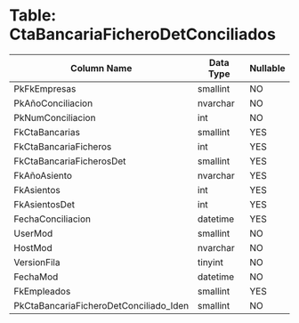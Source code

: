 # Table: CtaBancariaFicheroDetConciliados

| Column Name | Data Type | Nullable |
|-------------|-----------|----------|
| PkFkEmpresas | smallint | NO |
| PkAñoConciliacion | nvarchar | NO |
| PkNumConciliacion | int | NO |
| FkCtaBancarias | smallint | YES |
| FkCtaBancariaFicheros | int | YES |
| FkCtaBancariaFicherosDet | smallint | YES |
| FkAñoAsiento | nvarchar | YES |
| FkAsientos | int | YES |
| FkAsientosDet | int | YES |
| FechaConciliacion | datetime | YES |
| UserMod | smallint | NO |
| HostMod | nvarchar | NO |
| VersionFila | tinyint | NO |
| FechaMod | datetime | NO |
| FkEmpleados | smallint | YES |
| PkCtaBancariaFicheroDetConciliado_Iden | smallint | NO |
